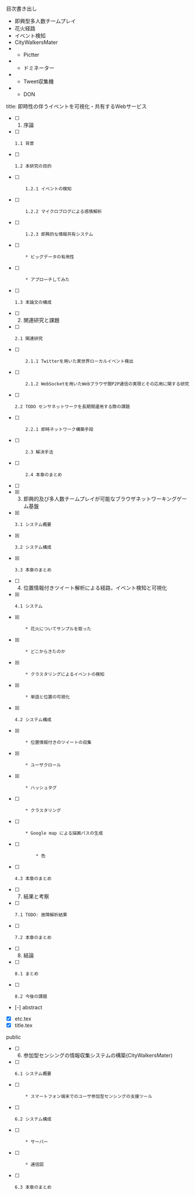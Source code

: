 目次書き出し

* 即興型多人数チームプレイ
* 花火経路
* イベント検知
* CityWalkersMater
* - Pictter
* - ドミネーター
* - Tweet収集機
* - DON

title: 即時性の伴うイベントを可視化・共有するWebサービス
- [ ] 1. 序論
- [ ]     1.1 背景
- [ ]     1.2 本研究の目的
- [ ]         1.2.1 イベントの検知
- [ ]         1.2.2 マイクロブログによる感情解析
- [ ]         1.2.3 即興的な情報共有システム
- [ ]         * ビッグデータの有用性
- [ ]         * アプローチしてみた
- [ ]     1.3 本論文の構成

- [ ] 2. 関連研究と課題
- [ ]     2.1 関連研究
- [ ]         2.1.1 Twitterを用いた実世界ローカルイベント検出
- [ ]         2.1.2 WebSocketを用いたWebブラウザ間P2P通信の実現とその応用に関する研究
- [ ]     2.2 TODO センサネットワークを長期間運用する際の課題
- [ ]         2.2.1 即時ネットワーク構築手段
- [ ]         2.3 解決手法
- [ ]         2.4 本章のまとめ
- [ ] 

- [x] 3. 即興的及び多人数チームプレイが可能なブラウザネットワーキングゲーム基盤
- [x]     3.1 システム概要
- [x]     3.2 システム構成
- [x]     3.3 本章のまとめ

- [ ] 4. 位置情報付きツイート解析による経路，イベント検知と可視化
- [x]     4.1 システム
- [x]         * 花火についてサンプルを取った
- [x]         * どこからきたのか
- [x]         * クラスタリングによるイベントの検知
- [x]         * 単語と位置の可視化
- [x]     4.2 システム構成
- [x]         * 位置情報付きのツイートの収集
- [x]         * ユーザクロール
- [x]         * ハッシュタグ
- [ ]         * クラスタリング
- [ ]         * Google map による描画パスの生成
- [ ]             * 色
- [ ]     4.3 本章のまとめ

- [ ] 7. 結果と考察
- [ ]     7.1 TODO: 故障解析結果
- [ ]     7.2 本章のまとめ
- [ ] 8. 結論
- [ ]     8.1 まとめ
- [ ]     8.2 今後の課題
- [-] abstract
- [x] etc.tex
- [x] title.tex

public

- [ ] 6. 参加型センシングの情報収集システムの構築(CityWalkersMater)
- [ ]     6.1 システム概要
- [ ]         * スマートフォン端末でのユーザ参加型センシングの支援ツール
- [ ]     6.2 システム構成
- [ ]         * サーバー
- [ ]         * 通信図
- [ ]     6.3 本章のまとめ
